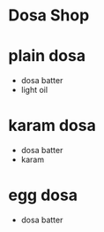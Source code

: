 # Dosa Shop

# plain dosa
* dosa batter
* light oil

# karam dosa
* dosa batter
* karam

# egg dosa
* dosa batter